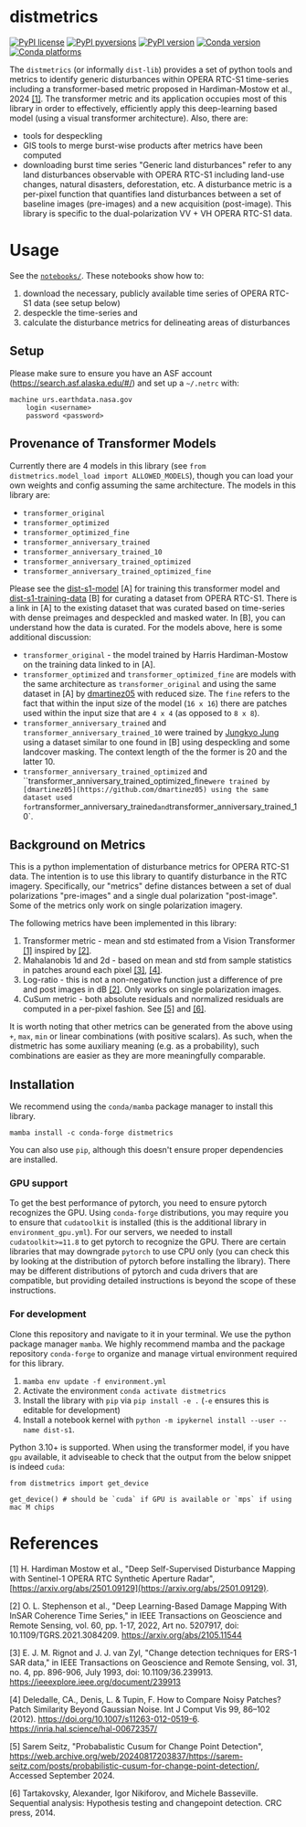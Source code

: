 # distmetrics 

[![PyPI license](https://img.shields.io/pypi/l/distmetrics.svg)](https://pypi.python.org/pypi/distmetrics/)
[![PyPI pyversions](https://img.shields.io/pypi/pyversions/distmetrics.svg)](https://pypi.python.org/pypi/distmetrics/)
[![PyPI version](https://img.shields.io/pypi/v/distmetrics.svg)](https://pypi.python.org/pypi/distmetrics/)
[![Conda version](https://img.shields.io/conda/vn/conda-forge/distmetrics)](https://anaconda.org/conda-forge/distmetrics)
[![Conda platforms](https://img.shields.io/conda/pn/conda-forge/distmetrics)](https://anaconda.org/conda-forge/distmetrics)

The `distmetrics` (or informally `dist-lib`) provides a set of python tools and metrics to identify generic disturbances within OPERA RTC-S1 time-series including a transformer-based metric proposed in Hardiman-Mostow et al., 2024 [[1]](#1).
The transformer metric and its application occupies most of this library in order to effectively, efficiently apply this deep-learning based model (using a visual transformer architecture).
Also, there are:
- tools for despeckling
- GIS tools to merge burst-wise products after metrics have been computed
- downloading burst time series
"Generic land disturbances" refer to any land disturbances observable with OPERA RTC-S1 including land-use changes, natural disasters, deforestation, etc.
A disturbance metric is a per-pixel function that quantifies land disturbances between a set of baseline images (pre-images) and a new acquisition (post-image).
This library is specific to the dual-polarization VV $+$ VH OPERA RTC-S1 data.

# Usage

See the [`notebooks/`](notebooks/). 
These notebooks show how to:

1. download the necessary, publicly available time series of OPERA RTC-S1 data (see setup below)
2. despeckle the time-series and 
3. calculate the disturbance metrics for delineating areas of disturbances

## Setup

Please make sure to ensure you have an ASF account (https://search.asf.alaska.edu/#/) and set up a `~/.netrc` with:

```
machine urs.earthdata.nasa.gov
    login <username>
    password <password>
```


## Provenance of Transformer Models

Currently there are 4 models in this library (see `from distmetrics.model_load import ALLOWED_MODELS`), though you can load your own weights and config assuming the same architecture.
The models in this library are:
   - `transformer_original`
   - `transformer_optimized`
   - `transformer_optimized_fine`
   - `transformer_anniversary_trained`
   - `transformer_anniversary_trained_10`
   - `transformer_anniversary_trained_optimized`
   - `transformer_anniversary_trained_optimized_fine`

Please see the [dist-s1-model](https://github.com/opera-adt/dist-s1-model) [A] for training this transformer model and [dist-s1-training-data](https://github.com/opera-adt/dist-s1-training-data) [B] for curating a dataset from OPERA RTC-S1. There is a link in [A] to the existing dataset that was curated based on time-series with dense preimages and despeckled and masked water. In [B], you can understand how the data is curated. For the models above, here is some additional discussion:
- `transformer_original` - the model trained by Harris Hardiman-Mostow on the training data linked to in [A].
- `transformer_optimized` and `transformer_optimized_fine` are models with the same architecture as `transformer_original` and using the same dataset in [A] by [dmartinez05](https://github.com/dmartinez05) with reduced size. The `fine` refers to the fact that within the input size of the model (`16 x 16`) there are patches used within the input size that are `4 x 4` (as opposed to `8 x 8`).
- `transformer_anniversary_trained` and `transformer_anniversary_trained_10` were trained by [Jungkyo Jung](https://github.com/oberonia78) using a dataset similar to one found in [B] using despeckling and some landcover masking. The context length of the the former is 20 and the latter 10.
- `transformer_anniversary_trained_optimized` and ``transformer_anniversary_trained_optimized_fine` were trained by [dmartinez05](https://github.com/dmartinez05) using the same dataset used for `transformer_anniversary_trained` and `transformer_anniversary_trained_10`.


## Background on Metrics

This is a python implementation of disturbance metrics for OPERA RTC-S1 data. The intention is to use this library to quantify disturbance in the RTC imagery. Specifically, our "metrics" define distances between a set of dual polarizations "pre-images" and a single dual polarization "post-image". Some of the metrics only work on single polarization imagery.

The following metrics have been implemented in this library:

1. Transformer metric - mean and std estimated from a Vision Transformer [[1]](#1) inspired by [[2]](#2).
2. Mahalanobis 1d and 2d  - based on mean and std from sample statistics in patches around each pixel [[3]](#3), [[4]](#4).
3. Log-ratio - this is not a non-negative function just a difference of pre and post images in dB [[2]](#1). Only works on single polarization images.
4. CuSum metric - both absolute residuals and normalized residuals are computed in a per-pixel fashion. See [[5]](#5) and [[6]](#6).

It is worth noting that other metrics can be generated from the above using `+`, `max`, `min` or linear combinations (with positive scalars). As such, when the distmetric has some auxiliary meaning (e.g. as a probability), such combinations are easier as they are more meaningfully comparable.

## Installation

We recommend using the `conda/mamba` package manager to install this library.

```
mamba install -c conda-forge distmetrics
```

You can also use `pip`, although this doesn't ensure proper dependencies are installed.

### GPU support

To get the best performance of pytorch, you need to ensure pytorch recognizes the GPU.
Using `conda-forge` distributions, you may require you to ensure that `cudatoolkit` is installed (this is the additional library in `environment_gpu.yml`).
For our servers, we needed to install `cudatoolkit>=11.8` to get pytorch to recognize the GPU.
There are certain libraries that may downgrade `pytorch` to use CPU only (you can check this by looking at the distribution of pytorch before installing the library).
There may be different distributions of pytorch and cuda drivers that are compatible, but providing detailed instructions is beyond the scope of these instructions.


### For development

Clone this repository and navigate to it in your terminal. We use the python package manager `mamba`. We highly recommend mamba and the package repository `conda-forge` to organize and manage virtual environment required for this library.

1. `mamba env update -f environment.yml`
2. Activate the environment `conda activate distmetrics`
3. Install the library with `pip` via `pip install -e .` (`-e` ensures this is editable for development)
4. Install a notebook kernel with `python -m ipykernel install --user --name dist-s1`.

Python 3.10+ is supported. When using the transformer model, if you have `gpu` available, it adviseable to check that the output from the below snippet is indeed `cuda`:

```
from distmetrics import get_device

get_device() # should be `cuda` if GPU is available or `mps` if using mac M chips
```

# References

<a id=1>[1]</a> H. Hardiman Mostow et al., "Deep Self-Supervised Disturbance Mapping with Sentinel-1 OPERA RTC Synthetic Aperture Radar", [https://arxiv.org/abs/2501.09129](https://arxiv.org/abs/2501.09129).

<a id=2>[2]</a> O. L. Stephenson et al., "Deep Learning-Based Damage Mapping With InSAR Coherence Time Series," in IEEE Transactions on Geoscience and Remote Sensing, vol. 60, pp. 1-17, 2022, Art no. 5207917, doi: 10.1109/TGRS.2021.3084209. https://arxiv.org/abs/2105.11544 

<a id="3">[3]</a> E. J. M. Rignot and J. J. van Zyl, "Change detection techniques for ERS-1 SAR data," in IEEE Transactions on Geoscience and Remote Sensing, vol. 31, no. 4, pp. 896-906, July 1993, doi: 10.1109/36.239913. https://ieeexplore.ieee.org/document/239913 

<a id=4>[4]</a> Deledalle, CA., Denis, L. & Tupin, F. How to Compare Noisy Patches? Patch Similarity Beyond Gaussian Noise. Int J Comput Vis 99, 86–102 (2012). https://doi.org/10.1007/s11263-012-0519-6. https://inria.hal.science/hal-00672357/

<a id=5>[5]</a> Sarem Seitz, "Probabalistic Cusum for Change Point Detection", https://web.archive.org/web/20240817203837/https://sarem-seitz.com/posts/probabilistic-cusum-for-change-point-detection/, Accessed September 2024.

<a id=6>[6]</a> Tartakovsky, Alexander, Igor Nikiforov, and Michele Basseville. Sequential analysis: Hypothesis testing and changepoint detection. CRC press, 2014.
